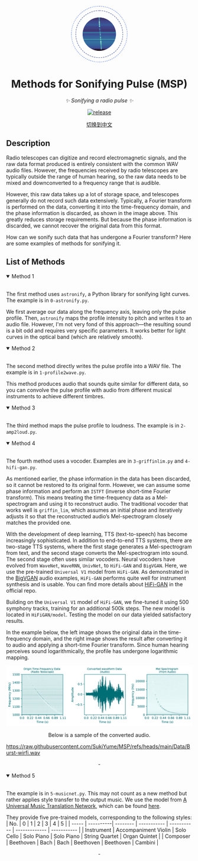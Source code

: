 <div align="center">

<div align="center"><img style="border-radius:50%;border: royalblue dashed 1px;padding: 5px" src="Figure/Burst.png" alt="RMS" width="140px" /></div>

# Methods for Sonifying Pulse (MSP)

_✨ Sonifying a radio pulse ✨_

</div>

<p align="center">
  <a href="https://github.com/SukiYume/MSP">
    <img src="https://img.shields.io/badge/MethodSonifyPulse-MSP-royalblue" alt="release">
  </a>
</p>

<p align="center">
  <a href="./README_CN.md" target="_blank">切换到中文</a>
</p>

## Description

Radio telescopes can digitize and record electromagnetic signals, and the raw data format produced is entirely consistent with the common WAV audio files. However, the frequencies received by radio telescopes are typically outside the range of human hearing, so the raw data needs to be mixed and downconverted to a frequency range that is audible.

However, this raw data takes up a lot of storage space, and telescopes generally do not record such data extensively. Typically, a Fourier transform is performed on the data, converting it into the time-frequency domain, and the phase information is discarded, as shown in the image above. This greatly reduces storage requirements. But because the phase information is discarded, we cannot recover the original data from this format.

How can we sonify such data that has undergone a Fourier transform? Here are some examples of methods for sonifying it.

## List of Methods

<details open>
<summary>Method 1</summary>
</br>
<div align="left">

The first method uses `astronify`, a Python library for sonifying light curves. The example is in `0-astronify.py`.

We first average our data along the frequency axis, leaving only the pulse profile. Then, `astronify` maps the profile intensity to pitch and writes it to an audio file. However, I'm not very fond of this approach—the resulting sound is a bit odd and requires very specific parameters. It works better for light curves in the optical band (which are relatively smooth).

</div>
</details>

<details open>
<summary>Method 2</summary>
</br>
<div align="left">

The second method directly writes the pulse profile into a WAV file. The example is in `1-profile2wave.py`.

This method produces audio that sounds quite similar for different data, so you can convolve the pulse profile with audio from different musical instruments to achieve different timbres.

</div>
</details>

<details open>
<summary>Method 3</summary>
</br>
<div align="left">

The third method maps the pulse profile to loudness. The example is in `2-amp2loud.py`.

</div>
</details>

<details open>
<summary>Method 4</summary>
</br>
<div align="left">

The fourth method uses a vocoder. Examples are in `3-griffinlim.py` and `4-hifi-gan.py`.

As mentioned earlier, the phase information in the data has been discarded, so it cannot be restored to its original form. However, we can assume some phase information and perform an `ISTFT` (inverse short-time Fourier transform). This means treating the time-frequency data as a Mel-spectrogram and using it to reconstruct audio. The traditional vocoder that works well is `griffin_lim`, which assumes an initial phase and iteratively adjusts it so that the reconstructed audio’s Mel-spectrogram closely matches the provided one.

With the development of deep learning, TTS (text-to-speech) has become increasingly sophisticated. In addition to end-to-end TTS systems, there are two-stage TTS systems, where the first stage generates a Mel-spectrogram from text, and the second stage converts the Mel-spectrogram into sound. The second stage often uses similar vocoders. Neural vocoders have evolved from `WaveNet`, `WaveRNN`, `UnivNet`, to `HiFi-GAN` and `BigVGAN`. Here, we use the pre-trained `Universal V1` model from `HiFi-GAN`. As demonstrated in the [BigVGAN](https://bigvgan-demo.github.io/) audio examples, `HiFi-GAN` performs quite well for instrument synthesis and is usable. You can find more details about [HiFi-GAN](https://github.com/jik876/hifi-gan) in the official repo.

Building on the `Universal V1` model of `HiFi-GAN`, we fine-tuned it using 500 symphony tracks, training for an additional 500k steps. The new model is located in `HiFiGAN/model`. Testing the model on our data yielded satisfactory results.

In the example below, the left image shows the original data in the time-frequency domain, and the right image shows the result after converting it to audio and applying a short-time Fourier transform. Since human hearing perceives sound logarithmically, the profile has undergone logarithmic mapping.

<div align="center"><img src="Figure/MSPT.png" alt="RMS" width="800px" /></div>

<p align="center">Below is a sample of the converted audio.</p>

https://raw.githubusercontent.com/SukiYume/MSP/refs/heads/main/Data/Burst-wirfi.wav


</div>
</details>

<p align="center" color='RoyalBlue'> - </p>

<details open>
<summary> Method 5 </summary>
</br>
<div align="left">

The example is in `5-musicnet.py`. This may not count as a new method but rather applies style transfer to the output music. We use the model from [A Universal Music Translation Network](https://arxiv.org/abs/1805.07848), which can be found [here](https://github.com/facebookresearch/music-translation).

They provide five pre-trained models, corresponding to the following styles:
| No.   | 0         | 1        | 2           | 3           | 4             | 5           |
| ----- | ----------| -------- | ----------- | ----------- | ------------- | ----------- |
| Instrument | Accompaniment Violin | Solo Cello | Solo Piano | Solo Piano   | String Quartet | Organ Quintet |
| Composer  | Beethoven  | Bach      | Bach       | Beethoven   | Beethoven    | Cambini     |

</div>
</details>

<p align="center" color='RoyalBlue'> - </p>